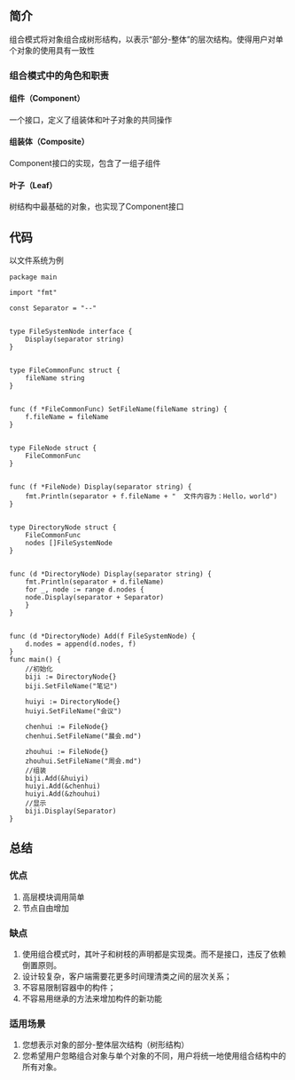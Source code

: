 #

## 简介

组合模式将对象组合成树形结构，以表示“部分-整体”的层次结构。使得用户对单个对象的使用具有一致性

### 组合模式中的角色和职责

#### 组件（Component）

一个接口，定义了组装体和叶子对象的共同操作

#### 组装体（Composite）

Component接口的实现，包含了一组子组件

#### 叶子（Leaf）

树结构中最基础的对象，也实现了Component接口

## 代码

以文件系统为例

```golang
package main

import "fmt"

const Separator = "--"


type FileSystemNode interface {
    Display(separator string)
}


type FileCommonFunc struct {
    fileName string
}


func (f *FileCommonFunc) SetFileName(fileName string) {
    f.fileName = fileName
}


type FileNode struct {
    FileCommonFunc
}


func (f *FileNode) Display(separator string) {
    fmt.Println(separator + f.fileName + "  文件内容为：Hello，world")
}


type DirectoryNode struct {
    FileCommonFunc
    nodes []FileSystemNode
}


func (d *DirectoryNode) Display(separator string) {
    fmt.Println(separator + d.fileName)
    for _, node := range d.nodes {
    node.Display(separator + Separator)
    }
}


func (d *DirectoryNode) Add(f FileSystemNode) {
    d.nodes = append(d.nodes, f)
}
func main() {
    //初始化
    biji := DirectoryNode{}
    biji.SetFileName("笔记")

    huiyi := DirectoryNode{}
    huiyi.SetFileName("会议")

    chenhui := FileNode{}
    chenhui.SetFileName("晨会.md")

    zhouhui := FileNode{}
    zhouhui.SetFileName("周会.md")
    //组装
    biji.Add(&huiyi)
    huiyi.Add(&chenhui)
    huiyi.Add(&zhouhui)
    //显示
    biji.Display(Separator)
}
```

## 总结

### 优点

1. 高层模块调用简单
2. 节点自由增加

### 缺点

1. 使用组合模式时，其叶子和树枝的声明都是实现类。而不是接口，违反了依赖倒置原则。
2. 设计较复杂，客户端需要花更多时间理清类之间的层次关系；
3. 不容易限制容器中的构件；
4. 不容易用继承的方法来增加构件的新功能

### 适用场景

1. 您想表示对象的部分-整体层次结构（树形结构）
2. 您希望用户忽略组合对象与单个对象的不同，用户将统一地使用组合结构中的所有对象。

